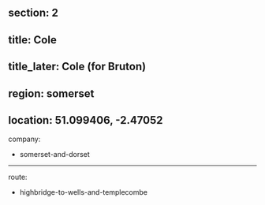 section: 2
----
title: Cole
----
title_later: Cole (for Bruton)
----
region: somerset
----
location: 51.099406, -2.47052
----
company:
- somerset-and-dorset
----
route:
- highbridge-to-wells-and-templecombe
